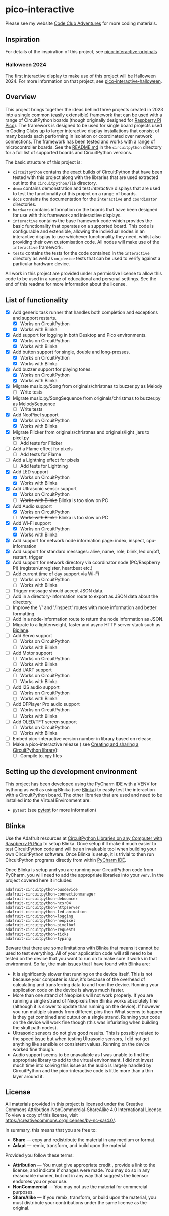 # pico-interactive

Please see my website [Code Club Adventures](http://codeclubadventures.com/) for more coding materials.

## Inspiration

For details of the inspiration of this project, see
[pico-interactive-originals](https://github.com/danielbloy/pico-interactive-origins)

### Halloween 2024

The first interactive display to make use of this project will be Halloween 2024.
For more information on that project, see
[pico-interactive-halloween](https://github.com/danielbloy/pico-interactive-halloween).

## Overview

This project brings together the ideas behind three projects created in 2023 into
a single common (easily extensible) framework that can be used with a range of
CircuitPython boards (though originally designed
for [Raspberry Pi Pico](https://thepihut.com/products/raspberry-pi-pico-w?variant=41952994787523)).
The framework is designed to be used for single board projects used in Coding Clubs
up to larger interactive display installations that consist of many boards each
performing in isolation or coordinated over network connections. The framework has
been tested and works with a range of microcontroller boards. See the
[README.md](circuitpython/README.md) in the `circuitpython` directory for a full
list of supported boards and CircuitPython versions.

The basic structure of this project is:

* `circuitpython` contains the exact builds of CircuitPython that have been tested
  with this project along with the libraries that are used extracted out into the
  `circuitpython/lib` directory.
* `demo` contains demonstration and test *interactive* displays that are used to test
  the functionality of this project on a range of boards.
* `docs` contains the documentation for the `interactive` and `coordinator` directories.
* `hardware` contains information on the boards that have been designed for use with
  this framework and interactive displays.
* `interactive` contains the base framework code which provides the basic functionality
  that operates on a supported board. This code is configurable and extensible, allowing
  the individual nodes in an interactive display to use whichever functionality they
  need, whilst also providing their own customisation code. All nodes will make use
  of the `interactive` framework.
* `tests` contains the tests for the code contained in the `interactive` directory as
  well as `on_device` tests that can be used to verify against a particular hardware
  device.

All work in this project are provided under a permissive license to allow this code to
be used in a range of educational and personal settings. See the end of this readme for
more information about the license.

## List of functionality

* [x] Add generic task runner that handles both completion and exceptions and support restarts.
  * [x] Works on CircuitPython
  * [x] Works with Blinka
* [x] Add support for logging in both Desktop and Pico environments.
  * [x] Works on CircuitPython
  * [x] Works with Blinka
* [x] Add button support for single, double and long-presses.
  * [x] Works on CircuitPython
  * [x] Works with Blinka
* [x] Add buzzer support for playing tones.
  * [x] Works on CircuitPython
  * [x] Works with Blinka
* [x] Migrate music.py/Song from originals/christmas to buzzer.py as Melody
  * [ ] Write tests
* [x] Migrate music.py/SongSequence from originals/christmas to buzzer.py as MelodySequence
  * [ ] Write tests
* [x] Add NeoPixel support
  * [x] Works on CircuitPython
  * [x] Works with Blinka
* [x] Migrate Flicker from originals/christmas and originals/light_jars to pixel.py
  * [ ] Add tests for Flicker
* [ ] Add a Flame effect for pixels
  * [ ] Add tests for Flame
* [ ] Add a Lightning effect for pixels
  * [ ] Add tests for Lightning
* [x] Add LED support
  * [x] Works on CircuitPython
  * [x] Works with Blinka
* [x] Add Ultrasonic sensor support
  * [x] Works on CircuitPython
  * [ ] ~~Works with Blinka~~ Blinka is too slow on PC
* [x] Add Audio support
  * [x] Works on CircuitPython
  * [ ] ~~Works with Blinka~~ Blinka is too slow on PC
* [x] Add Wi-Fi support
  * [x] Works on CircuitPython
  * [x] Works with Blinka
* [x] Add support for network node information page: index, inspect, cpu-information
* [x] Add support for standard messages: alive, name, role, blink, led on/off, restart, trigger
* [x] Add support for network directory via coordinator node (PC/Raspberry Pi) (register/unregister, heartbeat etc.)
* [ ] Add current time of day support via Wi-Fi
  * [ ] Works on CircuitPython
  * [ ] Works with Blinka
* [ ] Trigger message should accept JSON data.
* [ ] Add in a directory-information route to export as JSON data about the directory.
* [ ] Improve the '/' and '/inspect' routes with more information and better formatting.
* [ ] Add in a node-information route to return the node information as JSON.
* [ ] Migrate to a lighterweight, faster and async HTTP server stack such
  as [Biplane](https://github.com/Uberi/biplane).
* [ ] Add Servo support
  * [ ] Works on CircuitPython
  * [ ] Works with Blinka
* [ ] Add Motor support
  * [ ] Works on CircuitPython
  * [ ] Works with Blinka
* [ ] Add UART support
  * [ ] Works on CircuitPython
  * [ ] Works with Blinka
* [ ] Add I2S audio support
  * [ ] Works on CircuitPython
  * [ ] Works with Blinka
* [ ] Add DFPlayer Pro audio support
  * [ ] Works on CircuitPython
  * [ ] Works with Blinka
* [ ] Add OLED/TFT screen support
  * [ ] Works on CircuitPython
  * [ ] Works with Blinka
* [ ] Embed pico-interactive version number in library based on release.
* [ ] Make a pico-interactive release (
  see [Creating and sharing a CircuitPython library](https://learn.adafruit.com/creating-and-sharing-a-circuitpython-library?view=all#mpy-2982472-11)):
  * [ ] Compile to`.mpy` files

## Setting up the development environment

This project has been developed using the PyCharm IDE with a VENV for bythong as well
as using Blnika (see [Blinka](#blinka)) to easily test the interaction with a
CircuitPython board. The other libraries that are used and need to be installed into
the Virtual Environment are:

* `pytest` (see [pytest](https://docs.pytest.org/en/8.2.x/) for more information)

## Blinka

Use the Adafruit resources at [CircuitPython Libraries on any Computer with Raspberry Pi Pico](
https://learn.adafruit.com/circuitpython-libraries-on-any-computer-with-raspberry-pi-pico/overview)
to setup Blinka. Once setup it'll make it much easier to test CircuitPython code and will be an
invaluable tool when building your own CircuitPython software. Once Blinka is setup, it is trivial
to then run CircuitPython programs directly from within [PyCharm IDE](https://www.jetbrains.com/pycharm/).

Once Blinka is setup and you are running your CircuitPython code from PyCharm, you will need to
add the appropriate libraries into your `venv`. In the project covered here it includes:

```shell
adafruit-circuitpython-busdevice
adafruit-circuitpython-connectionmanager
adafruit-circuitpython-debouncer
adafruit-circuitpython-hcsr04
adafruit-circuitpython-httpserver
adafruit-circuitpython-led-animation
adafruit-circuitpython-logging
adafruit-circuitpython-neopixel
adafruit-circuitpython-pixelbuf
adafruit-circuitpython-requests
adafruit-circuitpython-ticks
adafruit-circuitpython-typing
```

Beware that there are some limitations with Blinka that means it cannot be used to test
everything. All of your application code will still need to be tested on the device that
you want to run on to make sure it works in that environment. So far, the main issues
that I have found with Blinka are:

* It is significantly slower that running on the device itself. This is not because your
  computer is slow, it's because of the overhead of calculating and transferring data to
  and from the device. Running your application code on the device is always much faster.
* More than one strand of Neopixels will not work properly. If you are running a single
  strand of Neopixels then Blinka works absolutely fine (although it is slower to update than
  running on the device). If however you run multiple strands from different pins then What
  seems to happen is they get combined and output on a single strand. Running your code
  on the device will work fine though (this was infuriating when building the skull path
  nodes).
* Ultrasonic sensors do not give good results. This is possibly related to the speed issue
  but when testing Ultrasonic sensors, I did not get anything like sensible or consistent
  values. Running on the device worked fine though.
* Audio support seems to be unavailable as I was unable to find the appropriate library to
  add to the virtual environment. I did not invest much time into solving this issue as
  the audio is largely handled by CircuitPython and the pico-interactive code is little
  more than a thin layer around it.

## License

All materials provided in this project is licensed under the Creative Commons Attribution-NonCommercial-ShareAlike 4.0
International License. To view a copy of this license, visit
<https://creativecommons.org/licenses/by-nc-sa/4.0/>.

In summary, this means that you are free to:

* **Share** — copy and redistribute the material in any medium or format.
* **Adapt** — remix, transform, and build upon the material.

Provided you follow these terms:

* **Attribution** — You must give appropriate credit , provide a link to the license, and indicate if changes were made.
  You may do so in any reasonable manner, but not in any way that suggests the licensor endorses you or your use.
* **NonCommercial** — You may not use the material for commercial purposes.
* **ShareAlike** — If you remix, transform, or build upon the material, you must distribute your contributions under the
  same license as the original.
